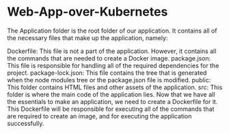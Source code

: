 # Web-App-over-Kubernetes

The Application folder is the root folder of our application. It contains all of the necessary files that make up the application, namely:

Dockerfile: This file is not a part of the application. However, it contains all the commands that are needed to create a Docker image.
package.json: This file is responsible for handling all of the required dependencies for the project.
package-lock.json: This file contains the tree that is generated when the node modules tree or the package.json file is modified.
public: This folder contains HTML files and other assets of the application.
src: This folder is where the main code of the application lies.
Now that we have all the essentials to make an application, we need to create a Dockerfile for it. This Dockerfile will be responsible for executing all of the commands that are required to create an image, and for executing the application successfully.
